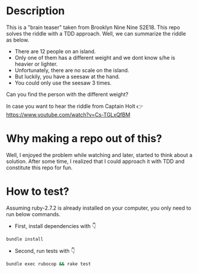 # Description

This is a "brain teaser" taken from Brooklyn Nine Nine S2E18. This repo solves the riddle with a TDD approach. Well, we can summarize the riddle as below.

- There are 12 people on an island.
- Only one of them has a different weight and we dont know s/he is heavier or lighter.
- Unfortunately, there are no scale on the island.
- But luckily, you have a seesaw at the hand.
- You could only use the seesaw 3 times.

Can you find the person with the different weight?

In case you want to hear the riddle from Captain Holt :point_right: https://www.youtube.com/watch?v=Cs-TGLxQfBM

# Why making a repo out of this?

Well, I enjoyed the problem while watching and later, started to think about a solution. After some time, I realized that I could approach it with TDD and constitute this repo for fun.

# How to test?

Assuming ruby-2.7.2 is already installed on your computer, you only need to run below commands.

- First, install dependencies with :point_down:
```bash
bundle install
```
- Second, run tests with :point_down:
```bash
bundle exec rubocop && rake test
```
